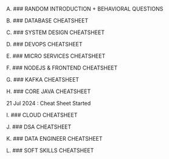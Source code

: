 A. ### RANDOM INTRODUCTION + BEHAVIORAL QUESTIONS

B. ### DATABASE CHEATSHEET

C. ### SYSTEM DESIGN CHEATSHEET

D. ### DEVOPS CHEATSHEET

E. ### MICRO SERVICES CHEATSHEET

F. ### NODEJS & FRONTEND CHEATSHEET

G. ### KAFKA CHEATSHEET

H. ### CORE JAVA CHEATSHEET

21 Jul 2024 : Cheat Sheet Started

I. ### CLOUD CHEATSHEET

J. ### DSA CHEATSHEET

K. ### DATA ENGINEER CHEATSHEET

L. ### SOFT SKILLS CHEATSHEET
